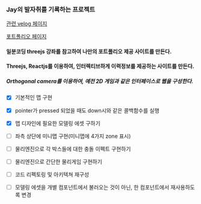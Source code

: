 ### Jay의 발자취를 기록하는 프로젝트 

<a href="https://velog.io/@designc/series/%EC%95%97-Threejs-%EB%A5%BC-%EA%B3%B5%EB%B6%80%ED%95%B4%EB%B3%B4%EC%9E%90-%EC%8B%A4%EC%A0%84%ED%8E%B8">관련 velog 페이지</a>

<a href="https://jay-playground.netlify.app/">포트폴리오 페이지</a> 

#### 일분코딩 threejs 강좌를 참고하여 나만의 포트폴리오 제공 사이트를 만든다.

#### Threejs, Reactjs를 이용하여, 인터렉티브하게 이력정보를 제공하는 사이트를 만든다.

##### Orthogonal camera를 이용하여, 예전 2D 게임과 같은 인터페이스로 웹을 구성한다.

- [x] 기본적인 맵 구현
- [x] pointer가 pressed 되었을 때도 down시와 같은 콜백함수를 실행
- [x] 맵 디자인에 필요한 모델링 에셋 구하기
- [ ] 좌측 상단에 미니맵 구현(미니맵에 4가지 zone 표시)
- [ ] 물리엔진으로 각 박스들에 대한 충돌 이펙트 구현하기
- [ ] 물리엔진으로 간단한 물리게임 구현하기

- [ ] 코드 리펙토링 및 아키텍쳐 재구성
- [ ] 모델링 에셋을 개별 컴포넌트에서 불러오는 것이 아닌, 한 컴포넌트에서 재사용하도록 변경
